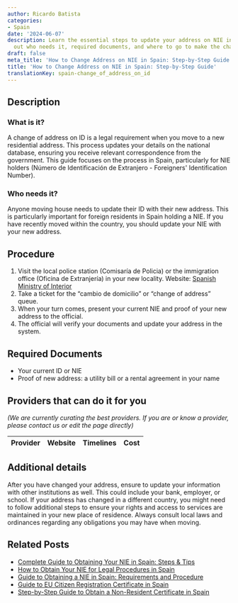 ```yaml
---
author: Ricardo Batista
categories:
- Spain
date: '2024-06-07'
description: Learn the essential steps to update your address on NIE in Spain. Find
  out who needs it, required documents, and where to go to make the change.
draft: false
meta_title: 'How to Change Address on NIE in Spain: Step-by-Step Guide'
title: 'How to Change Address on NIE in Spain: Step-by-Step Guide'
translationKey: spain-change_of_address_on_id
---
```





## Description
### What is it?
A change of address on ID is a legal requirement when you move to a new residential address. This process updates your details on the national database, ensuring you receive relevant correspondence from the government. This guide focuses on the process in Spain, particularly for NIE holders (Número de Identificación de Extranjero - Foreigners' Identification Number).
### Who needs it?
Anyone moving house needs to update their ID with their new address. This is particularly important for foreign residents in Spain holding a NIE. If you have recently moved within the country, you should update your NIE with your new address.

## Procedure

1. Visit the local police station (Comisaría de Policia) or the immigration office (Oficina de Extranjería) in your new locality. Website: [Spanish Ministry of Interior](http://www.interior.gob.es/)
2. Take a ticket for the “cambio de domicilio” or “change of address” queue.
3. When your turn comes, present your current NIE and proof of your new address to the official.
4. The official will verify your documents and update your address in the system.

## Required Documents

* Your current ID or NIE
* Proof of new address: a utility bill or a rental agreement in your name

## Providers that can do it for you

_(We are currently curating the best providers. If you are or know a provider, please contact us or edit the page directly)_

| Provider        |     Website     |     Timelines    |       Cost      |
| :-------------: | :-------------: |  :-------------: | :-------------: |

## Additional details
After you have changed your address, ensure to update your information with other institutions as well. This could include your bank, employer, or school. If your address has changed in a different country, you might need to follow additional steps to ensure your rights and access to services are maintained in your new place of residence. Always consult local laws and ordinances regarding any obligations you may have when moving.


## Related Posts

- [Complete Guide to Obtaining Your NIE in Spain: Steps & Tips](https://tramitit.com/guides/spain/nie_application/)
- [How to Obtain Your NIE for Legal Procedures in Spain](https://tramitit.com/guides/spain/assignment_of_nie_at_the_request_of_the_interested_party/)
- [Guide to Obtaining a NIE in Spain: Requirements and Procedure](https://tramitit.com/guides/spain/registration_card/)
- [Guide to EU Citizen Registration Certificate in Spain](https://tramitit.com/guides/spain/certificate_of_registration_of_eu_citizen/)
- [Step-by-Step Guide to Obtain a Non-Resident Certificate in Spain](https://tramitit.com/guides/spain/non-resident_certificate/)